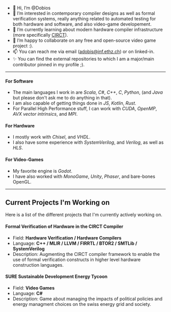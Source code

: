 - 👋 Hi, I’m @Dobios
- 👀 I’m interested in contemporary compiler designs as well as formal verification systems, really anything related to automated testing for both hardware and software, and also video-game developement.  
- 🌱 I’m currently learning about modern hardware compiler infrastructure (more specifically [CIRCT](https://github.com/llvm/circt)).
- 💞️ I’m happy to collaborate on any free and open-source video game project :).
- 📫 You can reach me via email (adobis@inf.ethz.ch) or on linked-in.  
- ✨ You can find the external repositories to which I am a major/main contributor pinned in my profile ;).  
**********************************
#### For Software  
- The main languages I work in are *Scala*, *C#*, *C++*, *C*, *Python*, (and *Java* but please don't ask me to do anything in that). 
- I am also capable of getting things done in *JS*, *Kotlin*, *Rust*.  
- For Parallel High Performance stuff, I can work with *CUDA*, *OpenMP*, *AVX vector intrinsics*, and *MPI*. 
  
#### For Hardware  
- I mostly work with *Chisel*, and *VHDL*.  
- I also have some experience with *SystemVerilog*, and *Verilog*, as well as *HLS*.  
    
#### For Video-Games  
- My favorite engine is *Godot*.  
- I have also worked with *MonoGame*, *Unity*, *Phaser*, and bare-bones OpenGL.  

**************************************  
## Current Projects I'm Working on  
Here is a list of the different projects that I'm currently actively working on.  

#### Formal Verification of Hardware in the CIRCT Compiler 
  - Field: __Hardware Verification / Hardware Compilers__
  - Language: __C++ / MLIR / LLVM / FIRRTL / BTOR2 / SMTLib / SystemVerilog__
  - Description: Augmenting the CIRCT compiler framework to enable the use of formal verification constructs in higher level hardware construction languages.

#### SURE Sustainable Development Energy Tycoon  
  - Field: __Video Games__
  - Language: __C#__
  - Description: Game about managing the impacts of political policies and energy managment choices on the swiss energy grid and society.



<!---
Dobios/Dobios is a ✨ special ✨ repository because its `README.md` (this file) appears on your GitHub profile.
You can click the Preview link to take a look at your changes.
--->
